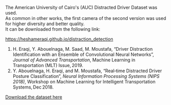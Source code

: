The American University of Cairo's (AUC) Distracted Driver Dataset was used.  
As common in other works, the first camera of the second version was used for higher diversity and better quality.  
It can be downloaded from the following link:

https://heshameraqi.github.io/distraction_detection

1. H. Eraqi, Y. Abouelnaga, M. Saad, M. Moustafa, “Driver Distraction Identification with an Ensemble of Convolutional Neural Networks”, *Journal of Advanced Transportation*, Machine Learning in Transportation (MLT) Issue, 2019.  
2. Y. Abouelnaga, H. Eraqi, and M. Moustafa, “Real‑time Distracted Driver Posture Classification”, *Neural Information Processing Systems (NIPS 2018)*, Workshop on Machine Learning for Intelligent Transportation Systems, Dec 2018.


[Download the dataset here](https://heshameraqi.github.io/distraction_detection)

